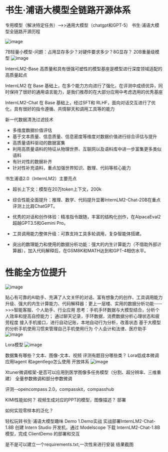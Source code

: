 # 书生·浦语大模型全链路开源体系
专用模型（解决特定任务）-->>通用大模型（chatgpt和GPT-5）
书生·浦语大模型全链路开源历程

![image](https://github.com/hzsun1995/internlm-season2/assets/136775620/e9de2885-6002-4dc6-b4af-44b94541a88a)

7B轻量小模型-问题：占用显存多少？对硬件要求多少？8G显存？
20B重量级模型
![image](https://github.com/hzsun1995/internlm-season2/assets/136775620/6e55c8f1-ea63-4eae-b8d6-9b47b36eaaff)




InternLM2-Base
高质量和具有很强可塑性的模型基座是模型进行深度领域适配的高质量起点

InternLM2
在 Base 基础上，在多个能力方向进行了强化，在评测中成绩优异，同时保持了很好的通用语言能力，是我们推荐的在大部分应用中考虑选用的优秀基座

InternLM2-Chat
在 Base 基础上，经过SFT和 RLHF，面向对话交互进行了优化，具有很好的指令遵循、共情聊天和调用工具等的能力

新一代数据清洗过滤技术
- 多维度数据价值评估
- 基于文本质量、信息质量、信息密度等维度对数据价值进行综合评估与提升
- 高质量语料驱动的数据富集
- 利用高质量语料的特征从物理世界、互联网以及语料库中进一步富集更多类似语料
- 有针对性的数据补齐
- 针对性补充语料，重点加强世界知识、数理、代码等核心能力

书生浦语2.0（InternLM2）主要亮点

- 超长上下文：模型在20万token上下文，200k

- 综合性能全面提升：推理、数学、代码提升显著InternLM2-Chat-20B在重点评测上比肩ChatGPT。

- 优秀的对话和创作体验：精准指令跟随，丰富的结构化创作，在AlpacaEval2超越GPT3.5和Gemini Pro。

- 工具调用能力整体升级：可靠支持工具多轮调用，复杂智能体搭建。

- 突出的数理能力和使用的数据分析功能：强大的内生计算能力（不借助外部计算器），加入代码解释后，在GSM8K和MATH达到和GPT-4相仿水平。

# 性能全方位提升
![image](https://github.com/hzsun1995/internlm-season2/assets/136775620/1e9c247b-fa3f-4dc2-8ec4-457d1554a067)


贴心有可靠的AI助手、充满了人文关怀的对话、富有想象力的创作、工具调用能力升级、强大的内生计算能力、代码解释器：更上一层楼、实用的数据分析功能---->>>智能客服、个人助手、行业应用
思考：手机手环数据与大模型结合，分析个人效率和提高自控能力；
    通过聊天记录，手环数据，消费数据分析心理状态和疲劳程度
接入手机接口，进行自动记账，本地自动行为分析，改善状态
基于大模型的分析手机使用习惯来管理自己手机使用行为
个人会计和法律、医疗助手
![image](https://github.com/hzsun1995/internlm-season2/assets/136775620/ee600386-e1fd-4621-b223-c61630751bd2)

Lora模型
![image](https://github.com/hzsun1995/internlm-season2/assets/136775620/3b30a6e7-c116-47b4-beb7-0f04b9b482ab)

数据集有哪些？文本、图像-文本、视频
评测有题目分哪些类？
Lora低成本微调
应用lagent 和agentlego怎么使用
开放体系
![image](https://github.com/hzsun1995/internlm-season2/assets/136775620/d53c9ade-01b2-489d-af18-71fb53750337)



Xtuner微调框架-是否可以应用到医学图像多任务模型（分割、超分辨率、三维重建）
全量参数微调和部分参数微调


评测--opencompass 2.0，compasskit，compasshub


KIMI性能如何？
视频生成对应的PPT的模型，图像描述？
部署


如何实现零样本的泛化？

轻松玩转书生·浦语大模型趣味 Demo
1.Demo实战
实战部署InternLM2-Chat-1.8B
创建 Intern Studio 开发机，通过 Modelscope 下载 InternLM2-Chat-1.8B 模型，完成 ClientDemo 的部署和交互

是不是可以建立一个requirements.txt,一次性来进行安装
结果截图

